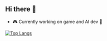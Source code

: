 ## Hi there 👋
- 🎮 Currently working on game and AI dev 🤖

[![Top Langs](https://github-readme-stats-git-main-mikefrenos-projects.vercel.app/api/top-langs/?username=mikefreno&layout=compact&size_weight=0.5&count_weight=0.5&exclude_repo=botox_site,sycamore_hill,notekeeper-t3,github-readme-stats,My-Website,note-keeper-t3,react-native-draggable,github-readme-stats&langs_count=10)](https://github.com/anuraghazra/github-readme-stats)

<!--
**mikefreno/mikefreno** is a ✨ _special_ ✨ repository because its `README.md` (this file) appears on your GitHub profile.

Here are some ideas to get you started:

- 🔭 I’m currently working on ...
- 🌱 I’m currently learning ...
- 👯 I’m looking to collaborate on ...
- 🤔 I’m looking for help with ...
- 💬 Ask me about ...
- 📫 How to reach me: ...
- 😄 Pronouns: ...
- ⚡ Fun fact: ...
-->
